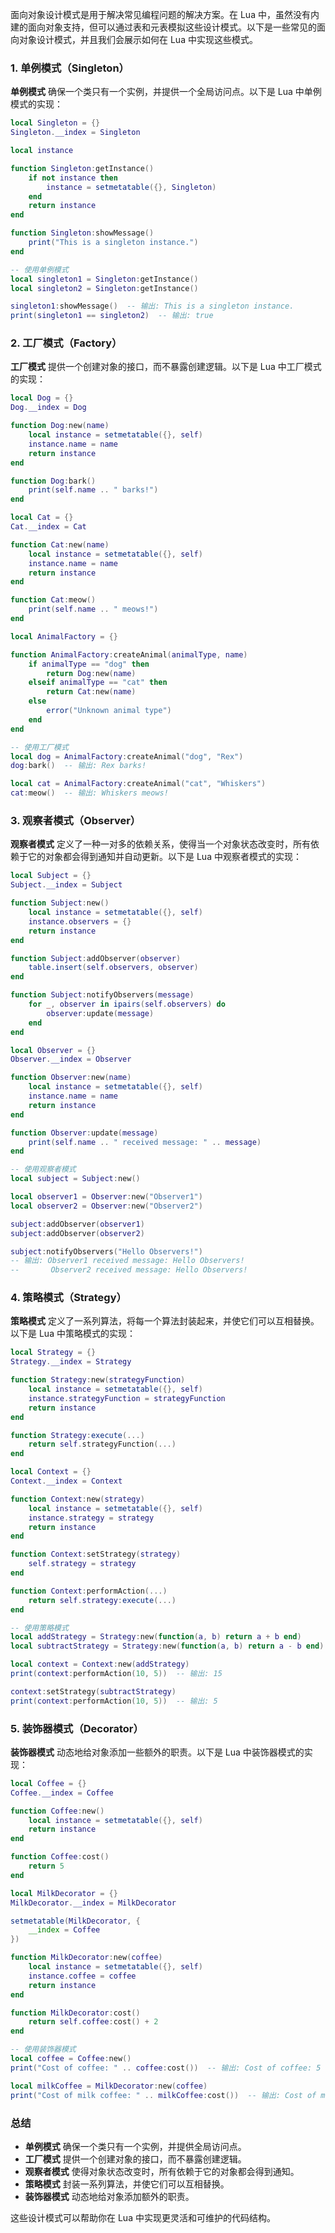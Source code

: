 面向对象设计模式是用于解决常见编程问题的解决方案。在 Lua 中，虽然没有内建的面向对象支持，但可以通过表和元表模拟这些设计模式。以下是一些常见的面向对象设计模式，并且我们会展示如何在 Lua 中实现这些模式。

### 1. 单例模式（Singleton）

**单例模式** 确保一个类只有一个实例，并提供一个全局访问点。以下是 Lua 中单例模式的实现：

```lua
local Singleton = {}
Singleton.__index = Singleton

local instance

function Singleton:getInstance()
    if not instance then
        instance = setmetatable({}, Singleton)
    end
    return instance
end

function Singleton:showMessage()
    print("This is a singleton instance.")
end

-- 使用单例模式
local singleton1 = Singleton:getInstance()
local singleton2 = Singleton:getInstance()

singleton1:showMessage()  -- 输出: This is a singleton instance.
print(singleton1 == singleton2)  -- 输出: true
```

### 2. 工厂模式（Factory）

**工厂模式** 提供一个创建对象的接口，而不暴露创建逻辑。以下是 Lua 中工厂模式的实现：

```lua
local Dog = {}
Dog.__index = Dog

function Dog:new(name)
    local instance = setmetatable({}, self)
    instance.name = name
    return instance
end

function Dog:bark()
    print(self.name .. " barks!")
end

local Cat = {}
Cat.__index = Cat

function Cat:new(name)
    local instance = setmetatable({}, self)
    instance.name = name
    return instance
end

function Cat:meow()
    print(self.name .. " meows!")
end

local AnimalFactory = {}

function AnimalFactory:createAnimal(animalType, name)
    if animalType == "dog" then
        return Dog:new(name)
    elseif animalType == "cat" then
        return Cat:new(name)
    else
        error("Unknown animal type")
    end
end

-- 使用工厂模式
local dog = AnimalFactory:createAnimal("dog", "Rex")
dog:bark()  -- 输出: Rex barks!

local cat = AnimalFactory:createAnimal("cat", "Whiskers")
cat:meow()  -- 输出: Whiskers meows!
```

### 3. 观察者模式（Observer）

**观察者模式** 定义了一种一对多的依赖关系，使得当一个对象状态改变时，所有依赖于它的对象都会得到通知并自动更新。以下是 Lua 中观察者模式的实现：

```lua
local Subject = {}
Subject.__index = Subject

function Subject:new()
    local instance = setmetatable({}, self)
    instance.observers = {}
    return instance
end

function Subject:addObserver(observer)
    table.insert(self.observers, observer)
end

function Subject:notifyObservers(message)
    for _, observer in ipairs(self.observers) do
        observer:update(message)
    end
end

local Observer = {}
Observer.__index = Observer

function Observer:new(name)
    local instance = setmetatable({}, self)
    instance.name = name
    return instance
end

function Observer:update(message)
    print(self.name .. " received message: " .. message)
end

-- 使用观察者模式
local subject = Subject:new()

local observer1 = Observer:new("Observer1")
local observer2 = Observer:new("Observer2")

subject:addObserver(observer1)
subject:addObserver(observer2)

subject:notifyObservers("Hello Observers!") 
-- 输出: Observer1 received message: Hello Observers!
--       Observer2 received message: Hello Observers!
```

### 4. 策略模式（Strategy）

**策略模式** 定义了一系列算法，将每一个算法封装起来，并使它们可以互相替换。以下是 Lua 中策略模式的实现：

```lua
local Strategy = {}
Strategy.__index = Strategy

function Strategy:new(strategyFunction)
    local instance = setmetatable({}, self)
    instance.strategyFunction = strategyFunction
    return instance
end

function Strategy:execute(...)
    return self.strategyFunction(...)
end

local Context = {}
Context.__index = Context

function Context:new(strategy)
    local instance = setmetatable({}, self)
    instance.strategy = strategy
    return instance
end

function Context:setStrategy(strategy)
    self.strategy = strategy
end

function Context:performAction(...)
    return self.strategy:execute(...)
end

-- 使用策略模式
local addStrategy = Strategy:new(function(a, b) return a + b end)
local subtractStrategy = Strategy:new(function(a, b) return a - b end)

local context = Context:new(addStrategy)
print(context:performAction(10, 5))  -- 输出: 15

context:setStrategy(subtractStrategy)
print(context:performAction(10, 5))  -- 输出: 5
```

### 5. 装饰器模式（Decorator）

**装饰器模式** 动态地给对象添加一些额外的职责。以下是 Lua 中装饰器模式的实现：

```lua
local Coffee = {}
Coffee.__index = Coffee

function Coffee:new()
    local instance = setmetatable({}, self)
    return instance
end

function Coffee:cost()
    return 5
end

local MilkDecorator = {}
MilkDecorator.__index = MilkDecorator

setmetatable(MilkDecorator, {
    __index = Coffee
})

function MilkDecorator:new(coffee)
    local instance = setmetatable({}, self)
    instance.coffee = coffee
    return instance
end

function MilkDecorator:cost()
    return self.coffee:cost() + 2
end

-- 使用装饰器模式
local coffee = Coffee:new()
print("Cost of coffee: " .. coffee:cost())  -- 输出: Cost of coffee: 5

local milkCoffee = MilkDecorator:new(coffee)
print("Cost of milk coffee: " .. milkCoffee:cost())  -- 输出: Cost of milk coffee: 7
```

### 总结

- **单例模式** 确保一个类只有一个实例，并提供全局访问点。
- **工厂模式** 提供一个创建对象的接口，而不暴露创建逻辑。
- **观察者模式** 使得对象状态改变时，所有依赖于它的对象都会得到通知。
- **策略模式** 封装一系列算法，并使它们可以互相替换。
- **装饰器模式** 动态地给对象添加额外的职责。

这些设计模式可以帮助你在 Lua 中实现更灵活和可维护的代码结构。